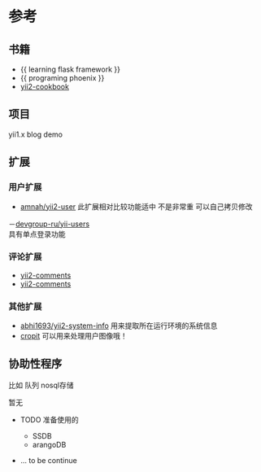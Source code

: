 参考
===============

## 书籍
- {{ learning flask framework }}
- {{ programing phoenix }}
- [yii2-cookbook](https://github.com/samdark/yii2-cookbook)

## 项目
yii1.x blog demo


## 扩展

### 用户扩展
- [amnah/yii2-user](https://github.com/amnah/yii2-user)
   此扩展相对比较功能适中 不是非常重 可以自己拷贝修改 
   
－[devgroup-ru/yii-users](https://github.com/DevGroup-ru/yii-users-module)   
   具有单点登录功能 
   
### 评论扩展
- [yii2-comments](https://github.com/demisang/yii2-comments)
- [yii2-comments](https://github.com/developer-av/Yii2-Comments)


### 其他扩展
-  [abhi1693/yii2-system-info](...)  用来提取所在运行环境的系统信息
- [cropit](https://github.com/scottcheng/cropit)  可以用来处理用户图像哦！


## 协助性程序

比如 队列 nosql存储 

暂无

-  TODO  准备使用的
    -    SSDB
    -    arangoDB
    
-  ...   to be continue 